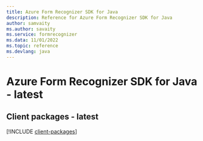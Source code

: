 ```yaml
---
title: Azure Form Recognizer SDK for Java
description: Reference for Azure Form Recognizer SDK for Java
author: samvaity
ms.author: savaity
ms.service: formrecognizer
ms.data: 11/01/2022
ms.topic: reference
ms.devlang: java
---
```

# Azure Form Recognizer SDK for Java - latest

## Client packages - latest
[!INCLUDE [client-packages](form-recognizer-client-index.md)]